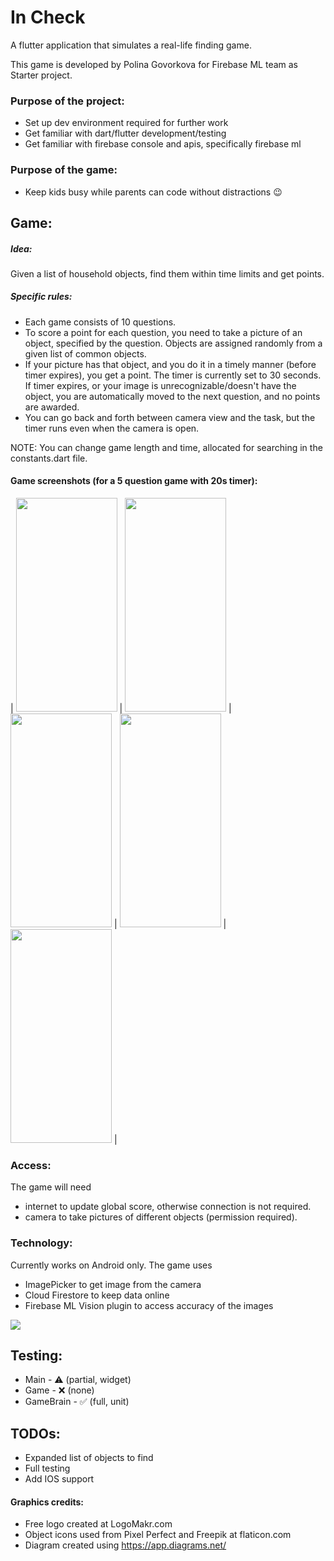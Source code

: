 # In Check

A flutter application that simulates a real-life finding game.

This game is developed by Polina Govorkova for Firebase ML team as Starter project.

### Purpose of the project:
- Set up dev environment required for further work
- Get familiar with dart/flutter development/testing
- Get familiar with firebase console and apis, specifically firebase ml

### Purpose of the game:
- Keep kids busy while parents can code without distractions :wink:

## Game:
##### Idea:
Given a list of household objects, find them within time limits and get points.

##### Specific rules:
- Each game consists of 10 questions.
- To score a point for each question, you need to take a picture of an object, specified by the question. Objects are assigned randomly from a given list of common objects.
- If your picture has that object, and you do it in a timely manner (before timer expires), you get a point.
The timer is currently set to 30 seconds. If timer expires, or your image is unrecognizable/doesn't have the object, you are automatically moved to the next question, and no points are awarded.
- You can go back and forth between camera view and the task, but the timer runs even when the camera is open.

NOTE: You can change game length and time, allocated for searching in the constants.dart file.

#### Game screenshots (for a 5 question game with 20s timer):
| <img src="https://github.com/PolinaGo/InCheck/blob/master/images/files_for_readme/main_page.jpg" width="162" height="342" />
| <img src="https://github.com/PolinaGo/InCheck/blob/master/images/files_for_readme/q1.jpg" width="162" height="342" />
| <img src="https://github.com/PolinaGo/InCheck/blob/master/images/files_for_readme/q2.jpg" width="162" height="342" />
| <img src="https://github.com/PolinaGo/InCheck/blob/master/images/files_for_readme/q3.jpg" width="162" height="342" />
| <img src="https://github.com/PolinaGo/InCheck/blob/master/images/files_for_readme/final_score.jpg" width="162" height="342" /> |

### Access:
The game will need
- internet to update global score, otherwise connection is not required.
- camera to take pictures of different objects (permission required).

### Technology:
Currently works on Android only.
The game uses
- ImagePicker to get image from the camera
- Cloud Firestore to keep data online
- Firebase ML Vision plugin to access accuracy of the images

<img src="https://github.com/PolinaGo/InCheck/blob/master/images/files_for_readme/game_flow.png"/>

## Testing:
- Main      - :warning: (partial, widget)
- Game      - :x: (none)
- GameBrain - :white_check_mark: (full, unit)

## TODOs:
- Expanded list of objects to find
- Full testing
- Add IOS support


#### Graphics credits:
- Free logo created at LogoMakr.com
- Object icons used from Pixel Perfect and Freepik at flaticon.com
- Diagram created using https://app.diagrams.net/

